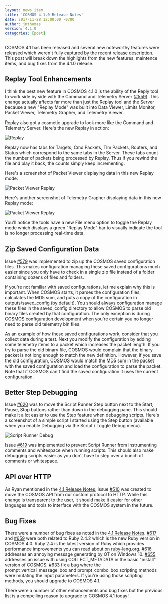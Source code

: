 ```yaml
---
layout: news_item
title: 'COSMOS 4.1.0 Release Notes'
date: 2017-11-28 12:00:00 -0700
author: jmthomas
version: 4.1.0
categories: [post]
---
```


COSMOS 4.1 has been released and several new noteworthy features were released which weren't fully captured by the recent [release description]({{site.baseurl}}/news/2017/11/17/cosmos-4-1-0-released/). This post will break down the highlights from the new features, maintence items, and bug fixes from the 4.1.0 release.

## Replay Tool Enhancements

I think the best new feature in COSMOS 4.1.0 is the ability of the Reply tool to work side by side with the Command and Telemetry Server ([#559](https://github.com/BallAerospace/COSMOS/issues/559)). This change actually affects far more than just the Replay tool and the Server because a new "Replay Mode" was built into Data Viewer, Limits Monitor, Packet Viewer, Telemetry Grapher, and Telemetry Viewer.

Replay also got a cosmetic upgrade to look more like the Command and Telemetry Server. Here's the new Replay in action:

![Replay]({{site.baseurl}}/img/2017_11_28_replay.png)

Replay now has tabs for Targets, Cmd Packets, Tlm Packets, Routers, and Status which correspond to the same tabs in the Server. These tabs count the number of packets being processed by Replay. Thus if you rewind the file and play it back, the counts simply keep incrementing.

Here's a screenshot of Packet Viewer displaying data in this new Replay mode:

![Packet Viewer Replay]({{site.baseurl}}/img/2017_11_28_packet_viewer_replay.png)

Here's another screenshot of Telemetry Grapher displaying data in this new Replay mode:

![Packet Viewer Replay]({{site.baseurl}}/img/2017_11_28_tlm_grapher_replay.png)

You'll notice the tools have a new File menu option to toggle the Replay mode which displays a green "Replay Mode" bar to visually indicate the tool is no longer processing real-time data.

## Zip Saved Configuration Data

Issue [#579](https://github.com/BallAerospace/COSMOS/issues/579) was implemented to zip up the COSMOS saved configuration files. This makes configuration managing these saved configurations much easier since you only have to check in a single zip file instead of a folder containing dozens of files and folders.

If you're not familiar with saved configurations, let me explain why this is important. When COSMOS starts, it parses the configuration files, calculates the MD5 sum, and puts a copy of the configuration in outputs/saved_config (by default). You should always configuration manage these files in the saved_config directory to allow COSMOS to parse old binary files created by that configuration. The only exception is during COSMOS configuration development when you're certain you no longer need to parse old telemetry bin files.

As an example of how these saved configurations work, consider that you collect data during a test. Next you modify the configuration by adding some telemetry items to a packet which increases the packet length. If you try to parse the old binary file, COSMOS would complain that the binary packet is not long enough to match the new definition. However, if you save the old configuration, COSMOS would match the MD5 sum in the packet with the saved configuration and load the configuration to parse the packet. Note that if COSMOS can't find the saved configuration it uses the current configuration.

## Better Step Debugging

Issue [#620](https://github.com/BallAerospace/COSMOS/issues/620) was to move the Script Runner Step button next to the Start, Pause, Stop buttons rather than down in the debugging pane. This should make it a lot easier to use the Step feature when debugging scripts. Here's a screenshot of a simple script I started using the Step button (available when you enable Debugging via the Script / Toggle Debug menu).

![Script Runner Debug]({{site.baseurl}}/img/2017_11_28_script_runner_debug.png)

Issue [#619](https://github.com/BallAerospace/COSMOS/issues/619) was implemented to prevent Script Runner from instrumenting comments and whitespace when running scripts. This should also make debugging scripts easier as you don't have to step over a bunch of comments or whitespace.

## API over HTTP

As Ryan mentioned in the [4.1 Release Notes]({{site.baseurl}}/news/2017/11/17/cosmos-4-1-0-released/), issue [#510](https://github.com/BallAerospace/COSMOS/issues/510) was created to move the COSMOS API from our custom protocol to HTTP. While this change is transparent to the user, it should make it easier for other languages and tools to interface with the COSMOS system in the future.

## Bug Fixes

There were a number of bug fixes as noted in the [4.1 Release Notes]({{site.baseurl}}/news/2017/11/17/cosmos-4-1-0-released/). [#617](https://github.com/BallAerospace/COSMOS/issues/617) and [#659](https://github.com/BallAerospace/COSMOS/issues/659) were both related to Ruby 2.4.2 which is the new Ruby version in COSMOS 4.0. Ruby 2.4 is the latest version of Ruby which provides performance improvements you can read about on [ruby-lang.org](https://www.ruby-lang.org/en/news/2016/12/25/ruby-2-4-0-released/). [#616](https://github.com/BallAerospace/COSMOS/issues/616) addresses an annoying message generating by QT on Windows 10. [#655](https://github.com/BallAerospace/COSMOS/issues/655) addresses an issue with using COLLECT_METADATA in the basic "install" version of COSMOS. [#633](https://github.com/BallAerospace/COSMOS/issues/633) fix a bug where the prompt_vertical_message_box and prompt_combo_box scripting methods were mutating the input parameters. If you're using those scripting methods, you should upgrade to COSMOS 4.1.

There were a number of other enhancements and bug fixes but the previous list is a compelling reason to upgrade to COSMOS 4.1 today!
